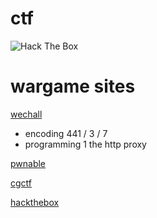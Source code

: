 # ctf

<img src="https://www.hackthebox.eu/badge/image/70294" alt="Hack The Box">

# wargame sites
[wechall](http://www.wechall.net)
* encoding              441 / 3 / 7
* programming 1         the http proxy

[pwnable](http://www.pwnable.kr)


[cgctf](https://cgctf.nuptsast.com/challenges)


[hackthebox](https://www.hackthebox.eu)
